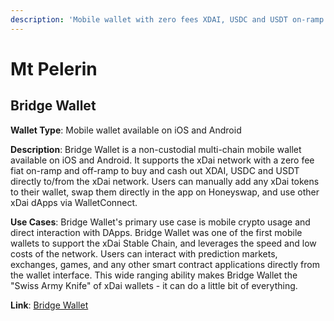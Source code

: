 ```yaml
---
description: 'Mobile wallet with zero fees XDAI, USDC and USDT on-ramp and off-ramp'
---
```


# Mt Pelerin

## Bridge Wallet

**Wallet Type**: Mobile wallet available on iOS and Android

**Description**: Bridge Wallet is a non-custodial multi-chain mobile wallet available on iOS and Android. It supports the xDai network with a zero fee fiat on-ramp and off-ramp to buy and cash out XDAI, USDC and USDT directly to/from the xDai network. Users can manually add any xDai tokens to their wallet, swap them directly in the app on Honeyswap, and use other xDai dApps via WalletConnect.

**Use Cases**: Bridge Wallet's primary use case is mobile crypto usage and direct interaction with DApps. Bridge Wallet was one of the first mobile wallets to support the xDai Stable Chain, and leverages the speed and low costs of the network. Users can interact with prediction markets, exchanges, games, and any other smart contract applications directly from the wallet interface. This wide ranging ability makes Bridge Wallet the "Swiss Army Knife" of xDai wallets - it can do a little bit of everything.

**Link**: [Bridge Wallet](https://www.mtpelerin.com/bridge-wallet)

